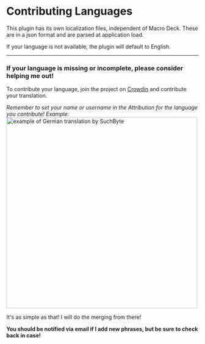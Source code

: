 # Contributing Languages 

This plugin has its own localization files, independent of Macro Deck.
These are in a json format and are parsed at application load.

If your language is not available, the plugin will default to English.
***
### If your language is missing or incomplete, please consider helping me out!

To contribute your language, join the project on [Crowdin](https://crowdin.com/project/macrodeckvoicemeeter/invite?h=8621e5f95ad1b35909a94b844d0734fd2001474) and contribute your translation.

*Remember to set your name or username in the Attribution for the language you contribute! Example:*
<img src="https://user-images.githubusercontent.com/54237626/166721434-d6e73708-d54d-409c-abe1-b91920c352ee.png" width="500" alt="example of German translation by SuchByte" />

It's as simple as that! I will do the merging from there!

**You should be notified via email if I add new phrases, but be sure to check back in case!**
